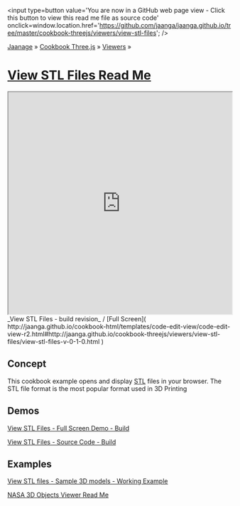 <span style=display:none; >[You are now in a GitHub source code view - click this link to view this read me file as a web page]( http://jaanga.github.io/cookbook-threejs/viewers//view-stl-files/index.html "View file as a web page." ) </span>
<input type=button value='You are now in a GitHub web page view - Click this button to view this read me file as source code' onclick=window.location.href='https://github.com/jaanga/jaanga.github.io/tree/master/cookbook-threejs/viewers/view-stl-files'; />

[Jaanage]( http://jaanga.github.io ) » [Cookbook Three.js]( http://jaanga.github.io/cookbook-threejs/ ) »
[Viewers]( http://jaanga.github.io/cookbook-threejs/viewers/ ) »

[View STL Files Read Me]( index.html )
===


<iframe class=ifr src="http://jaanga.github.io/cookbook-html/templates/code-edit-view/code-edit-view-r2.html#http://jaanga.github.io/cookbook-threejs/viewers/view-stl-files/view-stl-files-v-0-1-0.html" width=100% height=500px ></iframe>  
_View STL Files - build revision_ / [Full Screen]( http://jaanga.github.io/cookbook-html/templates/code-edit-view/code-edit-view-r2.html#http://jaanga.github.io/cookbook-threejs/viewers/view-stl-files/view-stl-files-v-0-1-0.html )

## Concept
This cookbook example opens and display [STL]( https://en.wikipedia.org/wiki/STL_(file_format) ) files in your browser. The STL file format is the most popular format used in 3D Printing

## Demos

[View STL Files - Full Screen Demo - Build]( http://jaanga.github.io/cookbook-threejs/viewers/view-stl-files/build/index.html )  

[View STL Files  - Source Code - Build]( https://github.com/jaanga/jaanga.github.io/blob/master/cookbook-threejs/viewers/view-stl-files/ )  

## Examples

[View STL files - Sample 3D models - Working Example]( http://exploratoria.github.io/cookbook/models/index.html )

[NASA 3D Objects Viewer Read Me]( http://exploratoria.github.io/sandbox/astronomy/nasa-3d-objects-viewer/index.html )
